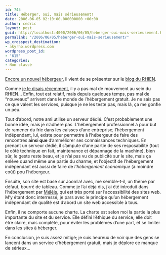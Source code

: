 ```yaml
---
id: 745
title: Héberger, oui, mais sérieusement!
date: 2006-06-05 02:10:00.000000000 +00:00
author: cedric
layout: post
guid: http://localhost:4000/2006/06/05/heberger-oui-mais-serieusement.html
permalink: "/2006/06/05/heberger-oui-mais-serieusement/"
wp_crosspost_destination:
- akyrho.wordpress.com
wordpress_post_id:
- '615'
categories:
- Non classé
---
```

[Encore un nouvel hébergeur](http://rhien.org/nouvelles/index.php/2006/06/04/34-itinewebcom-lhebergeur-web-gratuit-et-sans-publicite-sur-serveurs-dedies), il vient de se présenter sur le [blog du RHIEN](http://rhien.org/nouvelles/).

Comme [je le disais récemment](http://www.parenthese.be/dotclear/index.php?2006/04/09/43-l-hebergement-web-et-la-gratuite-mon-experience-au-sein-du-rhien-ghe-esie), il y a pas mal de mouvement au sein du RHIEN… Enfin, tout est relatif, mais depuis quelques temps, pas mal de “nouveaux” arrivent dans le monde de l’hébergement gratuit. Je ne sais pas ce que valent les services, puisque je ne les teste pas, mais là, ça me gonfle un peu.

<!-- more -->

Tout d’abord, notre ami utilise un serveur dédié. C’est probablement une bonne idée, mais je n’adhère pas. L’hébergement professionnel à pour but de ramener du fric dans les caisses d’une entreprise; l’hébergement indépendant, lui, existe pour permettre à l’hébergeur de faire des rencontres **ainsi que** d’amméliorer ses connaissances techniques. En prenant un serveur dédié, il s’ampute d’une partie de ses resposabilité (tout le côté technique en fait, maintenance et dépannage de la machine), bien sûr, le geste reste beau, et je n’ai pas vu de publicité sur le site, mais ça enlève quand même une partie du charme, et l’objectif de l’hébergement indépendant est aussi de faire de _l’hébergement économique_ (à moindre coût) pou l’hébergeur.

Ensuite, son site est basé sur Joomla! avec, me semble-t-il, un thème par défaut, bourré de tableau. Comme je l’ai déjà dis, j’ai été introduit dans l’hébergement par [Méléis](http://meleis.yi.org/), qui est très porté sur l’accessibilité des sites web. M’y étant donc interressé, je pars avec le principe qu’un hébergement indépendant de qualité est d’abord un site web accessible à tous.

Enfin, il ne comporte aucune charte. La charte est selon moi la partie la plus importante du site et du service. Elle défini l’éthique du service, elle doit être claire, mais complète, pour éviter les problèmes d’une part, et se limiter dans les sites à héberger.

En conclusion, je suis assez mitigé; je suis heureux de voir que des gens se lancent dans un service d’hébergement gratuit, mais je déplore ce manque de sérieux…